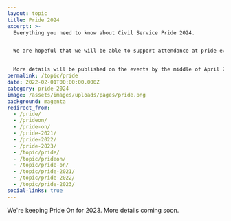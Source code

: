 ```yaml
---
layout: topic
title: Pride 2024
excerpt: >-
  Everything you need to know about Civil Service Pride 2024. 


  We are hopeful that we will be able to support attendance at pride events in 2024 this year, we are hoping that we will be able to support some of the most popular larger prides as well as a strong selection of free grassroots prides. 


  More details will be published on the events by the middle of April 2024. At this point registration to parade with us will also open. 
permalink: /topic/pride
date: 2022-02-01T00:00:00.000Z
category: pride-2024
image: /assets/images/uploads/pages/pride.png
background: magenta
redirect_from:
  - /pride/
  - /prideon/
  - /pride-on/
  - /pride-2021/
  - /pride-2022/
  - /pride-2023/
  - /topic/pride/
  - /topic/prideon/
  - /topic/pride-on/
  - /topic/pride-2021/
  - /topic/pride-2022/
  - /topic/pride-2023/
social-links: true
---
```


We're keeping Pride On for 2023. More details coming soon.

